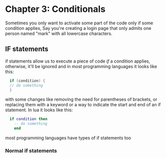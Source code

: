 # Chapter 3: Conditionals  
Sometimes you only want to activate some part of the code only if some condition applies, Say you're creating a login page that only admits one person named "mark" with all lowercase characters.   

## IF statements  
if statements allow us to execute a piece of code *if* a condition applies, otherwise, it'll be ignored and in most programming languages it looks like this:
```c
  if (condition) {
  // do something
  }
```
with some changes like removing the need for parentheses of brackets, or replacing them with a keyword or a way to indicate the start and end of an if statement.
In lua it looks like this:
```lua
  if condition then
    -- do something
    end
```
most programming languages have types of if statements too 

### Normal if statements

